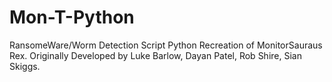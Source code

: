 # Mon-T-Python
 RansomeWare/Worm Detection Script
 Python Recreation of MonitorSauraus Rex. 
 Originally Developed by Luke Barlow, Dayan Patel, Rob Shire, Sian Skiggs.
